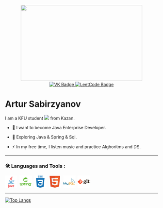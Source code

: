 <!-- BLOG-POST-LIST:START -->

<div id="header" align="center">
  <img src="https://i.pinimg.com/originals/4e/9e/1f/4e9e1f5a41b738e3066d135da871a46c.gif" width="400" height = "250"/>
</div>
<div id="badges" align="center"> 
  <a href="https://vk.com/squ1ky">
    <img src="https://img.icons8.com/?size=256&amp;id=48220" alt="VK Badge" width="100" height="100">
  </a>
  <a href="https://leetcode.com/katharsysss/">
    <img src="https://img.icons8.com/?size=256&id=wDGo581Ea5Nf&format=png" width="100" height="100" alt="LeetCode Badge">
  </a>
</div>

<h1>
  Artur Sabirzyanov
</h1>

I am a KFU student <img src="https://media.giphy.com/media/WUlplcMpOCEmTGBtBW/giphy.gif" width="30"> from Kazan.

- :telescope: I want to become Java Enterprise Developer.

- :seedling: Exploring Java & Spring & Sql.

- :zap: In my free time, I listen music and practice Alghoritms and DS.

  
---

### :hammer_and_wrench: Languages and Tools :

<div>
  <img src="https://github.com/devicons/devicon/blob/master/icons/java/java-original-wordmark.svg" title="Java" alt="Java" width="40" height="40"/>&nbsp;
  <img src="https://github.com/devicons/devicon/blob/master/icons/spring/spring-original-wordmark.svg" title="Spring" alt="Spring" width="40" height="40"/>&nbsp;
  <img src="https://github.com/devicons/devicon/blob/master/icons/css3/css3-plain-wordmark.svg"  title="CSS3" alt="CSS" width="40" height="40"/>&nbsp;
  <img src="https://github.com/devicons/devicon/blob/master/icons/html5/html5-original.svg" title="HTML5" alt="HTML" width="40" height="40"/>&nbsp;
  <img src="https://github.com/devicons/devicon/blob/master/icons/mysql/mysql-original-wordmark.svg" title="MySQL"  alt="MySQL" width="40" height="40"/>&nbsp;
  <img src="https://github.com/devicons/devicon/blob/master/icons/git/git-original-wordmark.svg" title="Git" **alt="Git" width="40" height="40"/>
</div>

---
[![Top Langs](https://github-readme-stats.vercel.app/api/top-langs/?username=squ1ky&layout=compact&theme=vision-friendly-dark)](https://github.com/anuraghazra/github-readme-stats)

<!-- BLOG-POST-LIST:END -->
